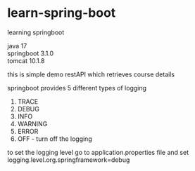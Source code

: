 # learn-spring-boot
learning springboot

java 17  
springboot 3.1.0  
tomcat 10.1.8  

this is simple demo restAPI which retrieves course details 

springboot provides 5 different types of logging
1. TRACE
2. DEBUG 
3. INFO 
4. WARNING 
5. ERROR
6. OFF - turn off the logging

to set the logging level go to application.properties file and set  
logging.level.org.springframework=debug
